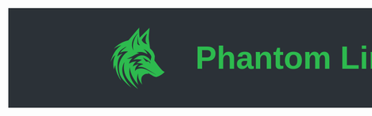 <style>
    :root {
        --green-commit-color: #2dba4e;
        --github-bg-color: #2b3137;
        --white: #ffffff;
    }

    .container {
        display: flex;
        justify-content: center;
        align-content: center;
        gap: 1rem;
        width: 100dvw;
        background-color: var(--github-bg-color);
    }

    .center-items {
        display: flex;
        justify-content: center;
        align-content: center;
        height: 100%;
    }
    
    .wolf-icon {
        background-color: var(--github-bg-color);
        fill: var(--green-commit-color);
    }

    mark{
        color:red;
    }

    /* Font style */
    .doto-font {
        font-family: "Doto", sans-serif;
        font-optical-sizing: auto;
        font-weight: 700;
        font-style: normal;
        font-variation-settings: "ROND" 0;
        color: var(--green-commit-color);
    }
</style>

<link rel="preconnect" href="https://fonts.googleapis.com">
<link rel="preconnect" href="https://fonts.gstatic.com" crossorigin>
<link href="https://fonts.googleapis.com/css2?family=Doto:wght@100..900&display=swap" rel="stylesheet">

<!-- Banner -->
<div class="container">
<div>
    <?xml version="1.0" encoding="UTF-8"?>
    <svg id="a" xmlns="http://www.w3.org/2000/svg" class="wolf-icon" width="200px" height="200px" viewBox="0 0 800 600.7"><path d="M402.32,554.9c-6.46-5-13.05-9.85-19.36-15.04-19.53-16.04-37.82-33.36-54.02-52.83-20.95-25.18-33.83-53.86-37.83-86.43-2.49-20.27-1.46-40.34,4.07-61.11-6.45,9.81-10.73,19.51-13.61,29.8-8.03,28.67-4.93,56.47,6.36,83.74,11.44,27.64,27.73,52.16,47.27,74.62,4.8,5.51,9.97,10.7,14.78,16.39-1.72-1.21-3.5-2.34-5.14-3.64-20.29-16-39.49-33.17-56.42-52.75-16.62-19.23-29.67-40.58-34.77-65.74-10.43-51.45,.53-97.93,34.14-138.63,10.03-12.15,22.08-22.07,36.19-30.73-11.43-2.01-22.16-1.39-32.86,.19-10.85,1.6-21.07,5.16-30.8,10.81,3.44-7.7,10.65-17.05,23.64-28.38,9.2-8.03,19.31-15.03,28.24-21.89-6.84,.33-35.73,18-47.51,29.53-14.12,13.82-22.99,30.41-27.31,50.4,12.14-12.17,26.37-19.31,41.63-24.97-4.65,5.15-9.48,9.92-13.64,15.22-13.59,17.34-22.26,36.95-25.03,58.83-6.25,49.36,3.74,95.88,25.35,140.26,.54,1.1,1.06,2.22,1.58,3.33,.03,.07-.06,.2-.1,.3-6.39-6.2-24.9-37.67-32.41-57.28-7.97-20.81-13.23-42.13-13.45-64.7-4.22,5.14-9.06,19.92-10.91,32.99-6.55-21.8-10.72-78.6,12.28-116.13-5.62,2.57-17.1,14.85-23.5,25.69-5.92,10.01-10.99,20.52-16.53,30.72,15.3-53.99,39.13-102.54,87-135.95-22,6.21-42.39,15.82-61.31,29.65,6.23-6.45,11.74-12.82,17.93-18.43,28.2-25.55,61.47-41.39,98.1-50.71,1.99-.51,4.13-1.84,5.44-3.42,15.52-18.57,30.81-37.32,46.33-55.9,12.48-14.94,25.18-29.71,38.24-44.46-.79,27.02-2.45,53.99,2.95,81.85,26.87-26.98,53.05-53.27,79.54-79.87-1.17,11.79-2.34,23.16-3.43,34.54-1.98,20.63-4.1,41.31-2.2,62.02,1.44,15.65,4.06,31.2,6.19,46.79,1,7.35,1.99,14.7,3.19,22.02,.23,1.39,1.05,3.05,2.14,3.88,18.91,14.43,29.52,34.29,35.89,56.5,1.58,5.52-.17,12.05-.6,18.09-.47,6.73-1.23,13.45-1.73,20.18-.08,1.13,.18,2.54,.83,3.42,18.08,24.56,36.11,49.16,56.42,71.98,6.3,7.08,13.34,13.04,22.19,16.66,.61,.25,1.15,.65,2.32,1.33-2.59,3.16-4.86,6.34-7.54,9.11-9.05,9.36-20.17,15.73-31.74,21.35-6.86,3.33-13.98,6.13-20.83,9.47-4.02,1.95-7.87,1.86-12.06,.87-12.81-3.02-23.81-9.75-34.88-16.43-7.88-4.76-15.91-9.26-23.91-13.81-1.61-.92-3.41-1.51-5.69-2.49,2.99,3.03,5.51,5.59,8.53,8.65-13.08-2.06-25-1.03-36.14,4.88-14.8,7.85-22.24,20.62-23.49,36.96-1.15,15.03,1.16,29.59,7.84,43.28,.08,.16-.04,.42-.14,1.09-11.12-12.46-20.26-25.79-26.31-41.08-6.1-15.42-8.14-31.45-6.46-48.16-5.25,7.41-10.36,33.8-9.34,47.71,1.2,16.39,4.97,32.06,12.96,46.6-36.88-41.82-65.94-87.43-71.02-144.95-.74,4.07-1.59,8.12-2.17,12.21-.6,4.23-1.07,8.49-1.36,12.75-1.56,22.46,2.69,43.85,11.99,64.3,12.86,28.29,30.2,53.64,50.28,77.22,2.04,2.4,4.15,4.73,6.23,7.1l-.5,.65Zm-9.82-222.95c-15.7,10.15-26.32,23.79-30.87,42.4,3.98-2.64,7.37-5.24,11.08-7.24,3.64-1.96,7.53-3.51,11.45-4.86,4.02-1.39,8.16-2.49,12.31-3.41,4.01-.89,8.1-1.4,12.16-2.08-24.19,16.16-29.86,38.57-27.84,55.21,3.75-8.57,10.38-13.87,18.69-17.26,8.19-3.35,16.79-4.92,25.58-5.48,16.24-1.04,31.65,2.58,45.95,9.86,21.8,11.1,43.2,22.99,64.76,34.56,3.9,2.09,7.74,4.29,11.61,6.44l.42-.71c-3.15-2.02-6.27-4.09-9.45-6.04-23.45-14.41-46.77-29.02-70.41-43.1-14.8-8.82-30.81-14.27-48.38-13.13-5.69,.37-11.33,1.65-17.15,2.54,12.17-12.55,26.79-20.53,44.62-24.57-17.76-6.8-35.13-9.74-53.51-8.25,6.47-5.3,12.94-10.5,19.97-14.78,7.1-4.32,14.75-7.72,22.24-11.56-22.93-6.58-45.83-8.16-69.32,.66,.82-1.02,1.17-1.53,1.6-1.97,8.7-8.9,18.36-16.61,29.08-22.93,10.76-6.35,22.22-10.96,34.8-11.72,21.37-1.28,39.58,6.57,55.53,20.26,7.36,6.32,13.24,13.85,17.33,23.82,1.93-8.37,3.04-15.96,5.49-23.08,2.94-8.54,1-15.81-3.45-22.96-.18-.29-.32-.59-.49-.89-11.34-19.63-28.08-33.41-47.76-43.96-3.56-1.91-7.25-3.59-10.89-5.37,13.27,12.44,26.03,25,34.13,42.63-28.16-18.42-57.51-24.26-89.25-14.27,2.31,.74,4.7,1.03,7.06,1.45,2.32,.41,4.63,.87,6.91,1.46,2.25,.58,4.45,1.36,6.67,2.05-17.77,5.13-33.32,14.34-49.28,22.76-13.48,7.12-27.35,13.49-41.1,20.08-2.66,1.28-5.58,2.01-8.39,3l.22,1.15c7.86-.93,15.86-1.26,23.56-2.96,7.63-1.68,14.96-4.74,22.64-7.27-13.59,13.75-25.59,28.35-29.6,48.16,18.74-12.64,39.41-17.45,61.27-18.66Zm87.51-137.94c-9.69-8.44-13.91-18.5-14.79-30.15-.9-11.83,1.61-23.24,4.64-34.53,1.99-7.41,4.43-14.71,6.66-22.04-.15,.04-.4,.04-.54,.16-16.66,14.36-30.41,31.15-41.6,50.04-.53,.89-.4,2.62,.11,3.61,4.93,9.54,11.71,17.55,20.51,23.74,7.24,5.1,15.15,8.6,25.03,9.16Zm-112.84,49.26c.06-.75,.18-1.1,.11-1.4-5.9-23-4.74-45.89,1.22-68.66,6.49-24.81,19.09-46.63,33.38-67.61,.46-.67,.84-1.39,1.25-2.09-.67,.06-1.03,.31-1.33,.62-11.48,12.12-21.99,25-30.54,39.38-13.31,22.4-19.5,46.28-14.69,72.33,1.78,9.65,5.33,18.67,10.6,27.41Zm77.04,58.22l-.26,.38c8.02,10.42,16.01,20.87,24.12,31.21,.61,.78,2.1,1.19,3.19,1.22,5.74,.13,11.49,.24,17.23,.03,2.61-.09,4.04,.87,5.39,2.99,3.06,4.82,6.4,9.46,9.63,14.17-.47-4.61-1.27-9.01-2.3-13.36-.25-1.07-1.03-2.32-1.94-2.88-18.32-11.31-36.69-22.53-55.06-33.76Zm-23.96-99.65c-2.03-2.44-4.08-4.62-5.81-7.03-6.59-9.18-8.14-20.07-9.8-30.79-1.91-12.41-3.15-24.92-4.66-37.19-.03,.14-.2,.53-.2,.92-.44,20.24-.87,40.47-1.26,60.71-.02,.83,.24,1.87,.75,2.47,5.46,6.41,12.24,10.36,20.97,10.9Z"/></svg>
</div>

<div height="200px">
    <div class="center-items">
        <p class="header doto-font" style="font-size: 4rem;">Phantom Link</p>
    </div>
</div>
</div>  